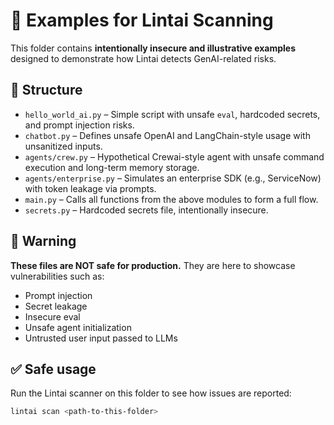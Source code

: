 # 🧪 Examples for Lintai Scanning

This folder contains **intentionally insecure and illustrative examples** designed to demonstrate how Lintai detects GenAI-related risks.

## 📁 Structure

- `hello_world_ai.py` – Simple script with unsafe `eval`, hardcoded secrets, and prompt injection risks.
- `chatbot.py` – Defines unsafe OpenAI and LangChain-style usage with unsanitized inputs.
- `agents/crew.py` – Hypothetical Crewai-style agent with unsafe command execution and long-term memory storage.
- `agents/enterprise.py` – Simulates an enterprise SDK (e.g., ServiceNow) with token leakage via prompts.
- `main.py` – Calls all functions from the above modules to form a full flow.
- `secrets.py` – Hardcoded secrets file, intentionally insecure.

## 🚨 Warning

**These files are NOT safe for production.**
They are here to showcase vulnerabilities such as:

- Prompt injection
- Secret leakage
- Insecure eval
- Unsafe agent initialization
- Untrusted user input passed to LLMs

## ✅ Safe usage

Run the Lintai scanner on this folder to see how issues are reported:

```bash
lintai scan <path-to-this-folder>

